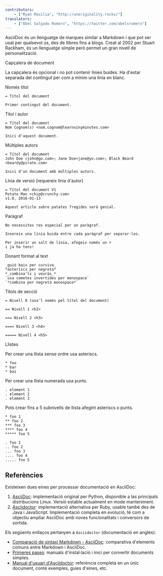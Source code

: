 ```yaml
---
contributors:
    - ["Ryan Mavilia", "http://unoriginality.rocks/"]
translators:
    - ["Abel Salgado Romero", "https://twitter.com/abelsromero"]
---
```


AsciiDoc és un llenguatge de marques similar a Markdown i que pot ser usat per qualsevol ús, des de llibres fins a blogs.
Creat al 2002 per Stuart Rackham, és un llenguatge simple però permet un gran nivell de personalització.

Capçalera de document

La capçalera és opcional i no pot contenir línies buides. Ha d'estar separada del contingut per com a mínim una línia en blanc.

Només títol

```
= Títol del document

Primer contingut del document.
```

Títol i autor

```
= Títol del document
Nom Cognom(s) <nom.cognom@learnxinyminutes.com>

Inici d'aquest document.
```

Múltiples autors

```
= Títol del document
John Doe <john@go.com>; Jane Doe<jane@yo.com>; Black Beard <beardy@pirate.com>

Inici d'un document amb múltiples autors.
```

Línia de versió (requereix línia d'autor)

```
= Títol del document V1
Potato Man <chip@crunchy.com>
v1.0, 2016-01-13

Aquest article sobre patates fregides serà genial.
```

Paràgraf

```
No necessites res especial per un paràgraf.

Insereix una línia buida entre cada paràgraf per separar-los.

Per inserir un salt de línia, afegeix només un +
i ja ho tens!
```

Donant format al text

```
_guió baix per cursiva_
*asteriscs per negreta*
*_combina'ls i veuràs_*
`usa cometes invertides per monospace`
`*combina per negreta monospace*`
```

Títols de secció

```
= Nivell 0 (usa'l només pel títol del document)

== Nivell 1 <h2>

=== Nivell 2 <h3>

==== Nivell 3 <h4>

===== Nivell 4 <h5>
```

Llistes

Per crear una llista sense ordre usa asteriscs.

```
* foo
* bar
* baz
```

Per crear una llista numerada usa punts.

```
. element 1
. element 2
. element 3
```

Pots crear fins a 5 subnivells de llista afegint asteriscs o punts.

```
* foo 1
** foo 2
*** foo 3
**** foo 4
***** foo 5

. foo 1
.. foo 2
... foo 3
.... foo 4
..... foo 5
```

## Referències

Existeixen dues eines per processar documentació en AsciiDoc:

1. [AsciiDoc](http://asciidoc.org/): implementació original per Python, disponible a las principals distribucions Linux. Versió estable actualment en mode manteniment.
2. [Asciidoctor](http://asciidoctor.org/): implementació alternativa per Ruby, usable també des de Java i JavaScript. Implementació completa en evolució, té com a objectiu ampliar AsciiDoc amb noves funcionalitats i conversors de sortida.

Els següents enllaços pertanyen a `Asciidoctor` (documentació en anglès):

* [Comparació de sintaxi Markdown - AsciiDoc](http://asciidoctor.org/docs/user-manual/#comparison-by-example): comparativa d'elements comuns entre Markdown i AsciiDoc.
* [Primeres pases](http://asciidoctor.org/docs/#get-started-with-asciidoctor): manuals d'instal·lació i inici per convertir documents simples.
* [Manual d'usuari d'Asciidoctor](http://asciidoctor.org/docs/user-manual/): referència completa en un únic document, conté exemples, guies d'eines, etc.
